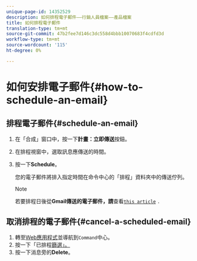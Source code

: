 ```yaml
---
unique-page-id: 14352529
description: 如何排程電子郵件——行銷人員檔案——產品檔案
title: 如何排程電子郵件
translation-type: tm+mt
source-git-commit: 47b2fee7d146c3dc558d4bbb10070683f4cdfd3d
workflow-type: tm+mt
source-wordcount: '115'
ht-degree: 0%

---
```



# 如何安排電子郵件{#how-to-schedule-an-email}

## 排程電子郵件{#schedule-an-email}

1. 在「合成」窗口中，按一下&#x200B;**計畫：立即傳送**&#x200B;按鈕。
1. 在排程視窗中，選取訊息應傳送的時間。
1. 按一下&#x200B;**Schedule**。

   您的電子郵件將排入指定時間在命令中心的「排程」資料夾中的傳送佇列。

   >[!NOTE]
   >
   >若要排程日後從**Gmail傳送的電子郵件，請**查看[`this article`](http://docs.marketo.com/x/r4PS) `.`

## 取消排程的電子郵件{#cancel-a-scheduled-email}

1. 轉至[Web應用程式](http://toutapp.com/login)並導航到`Command`中心。
1. 按一下「已排程[篩選」。](http://toutapp.com/next#emails/filter/sent/1)
1. 按一下消息旁的&#x200B;**Delete**。

